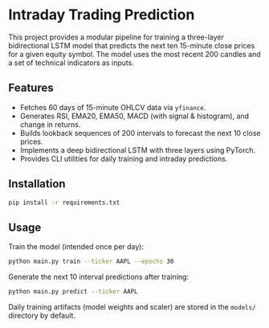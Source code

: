 # Intraday Trading Prediction

This project provides a modular pipeline for training a three-layer bidirectional LSTM model that predicts the next ten 15-minute close prices for a given equity symbol. The model uses the most recent 200 candles and a set of technical indicators as inputs.

## Features

- Fetches 60 days of 15-minute OHLCV data via `yfinance`.
- Generates RSI, EMA20, EMA50, MACD (with signal & histogram), and change in returns.
- Builds lookback sequences of 200 intervals to forecast the next 10 close prices.
- Implements a deep bidirectional LSTM with three layers using PyTorch.
- Provides CLI utilities for daily training and intraday predictions.

## Installation

```bash
pip install -r requirements.txt
```

## Usage

Train the model (intended once per day):

```bash
python main.py train --ticker AAPL --epochs 30
```

Generate the next 10 interval predictions after training:

```bash
python main.py predict --ticker AAPL
```

Daily training artifacts (model weights and scaler) are stored in the `models/` directory by default.
